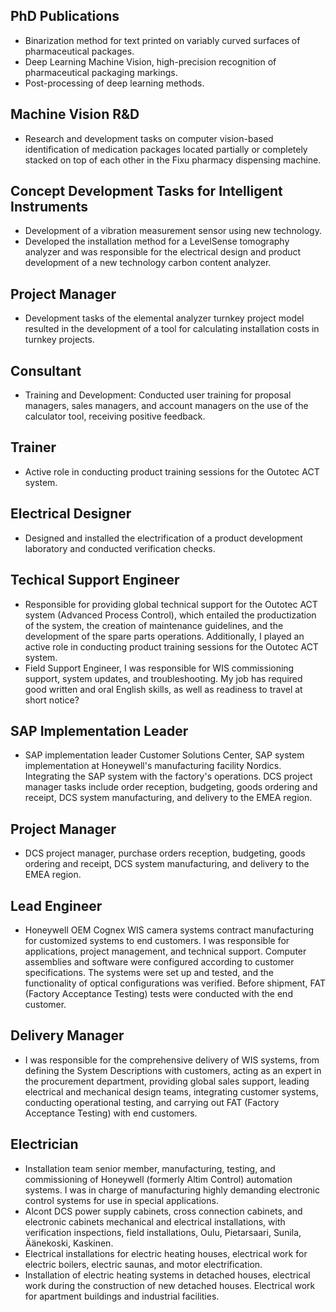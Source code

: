 ## PhD Publications
- Binarization method for text printed on variably curved surfaces of pharmaceutical packages.
- Deep Learning Machine Vision, high-precision recognition of pharmaceutical packaging markings.
- Post-processing of deep learning methods.

## Machine Vision R&D
- Research and development tasks on computer vision-based identification of medication packages located partially or completely stacked on top of each other in the Fixu pharmacy dispensing machine.

## Concept Development Tasks for Intelligent Instruments
- Development of a vibration measurement sensor using new technology.
- Developed the installation method for a LevelSense tomography analyzer and was responsible for the electrical design and product development of a new technology carbon content analyzer.

## Project Manager
- Development tasks of the elemental analyzer turnkey project model resulted in the development of a tool for calculating installation costs in turnkey projects.

## Consultant
- Training and Development: Conducted user training for proposal managers, sales managers, and account managers on the use of the calculator tool, receiving positive feedback.

## Trainer
- Active role in conducting product training sessions for the Outotec ACT system.

## Electrical Designer
- Designed and installed the electrification of a product development laboratory and conducted verification checks.

## Techical Support Engineer
- Responsible for providing global technical support for the Outotec ACT system (Advanced Process Control), which entailed the productization of the system, the creation of maintenance guidelines, and the development of the spare parts operations. Additionally, I played an active role in conducting product training sessions for the Outotec ACT system.
- Field Support Engineer, I was responsible for WIS commissioning support, system updates, and troubleshooting. My job has required good written and oral English skills, as well as readiness to travel at short notice?

## SAP Implementation Leader
- SAP implementation leader Customer Solutions Center, SAP system implementation at Honeywell's manufacturing facility Nordics. Integrating the SAP system with the factory's operations. DCS project manager tasks include order reception, budgeting, goods ordering and receipt, DCS system manufacturing, and delivery to the EMEA region.

## Project Manager
- DCS project manager, purchase orders reception, budgeting, goods ordering and receipt, DCS system manufacturing, and delivery to the EMEA region.

## Lead Engineer
- Honeywell OEM Cognex WIS camera systems contract manufacturing for customized systems to end customers. I was responsible for applications, project management, and technical support. Computer assemblies and software were configured according to customer specifications. The systems were set up and tested, and the functionality of optical configurations was verified. Before shipment, FAT (Factory Acceptance Testing) tests were conducted with the end customer.

## Delivery Manager
- I was responsible for the comprehensive delivery of WIS systems, from defining the System Descriptions with customers, acting as an expert in the procurement department, providing global sales support, leading electrical and mechanical design teams, integrating customer systems, conducting operational testing, and carrying out FAT (Factory Acceptance Testing) with end customers.

## Electrician
- Installation team senior member, manufacturing, testing, and commissioning of Honeywell (formerly Altim Control) automation systems. I was in charge of manufacturing highly demanding electronic control systems for use in special applications.
- Alcont DCS power supply cabinets, cross connection cabinets, and electronic cabinets mechanical and electrical installations, with verification inspections, field installations, Oulu, Pietarsaari, Sunila, Äänekoski, Kaskinen.
- Electrical installations for electric heating houses, electrical work for electric boilers, electric saunas, and motor electrification.
- Installation of electric heating systems in detached houses, electrical work during the construction of new detached houses. Electrical work for apartment buildings and industrial facilities.
